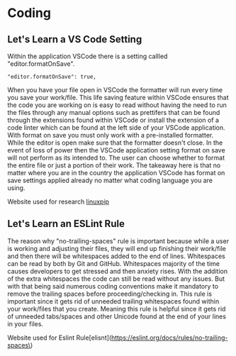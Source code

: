 # Coding

## Let's Learn a VS Code Setting

Within the application VSCode there is a setting callled "editor.formatOnSave".

`"editor.formatOnSave": true,`

When you have your file open in VSCode the formatter will run every time you save your work/file. This life saving feature within VSCode ensures that the code you are working on is easy to read without having the need to run the files through any manual options such as prettifers that can be found through the extensions found within VSCode or install the extension of a code linter which can be found at the left side of your VSCode application. With format on save you must only work with a pre-installed formatter. While the editor is open make sure that the formatter doesn't close. In the event of loss of power then the VSCode application setting format on save will not perform as its intended to. The user can choose whether to format the entire file or just a portion of their work. The takeaway here is that no matter where you are in the country the application VSCode has format on save settings applied already no matter what coding language you are using.

 <html>
      <head>
      </head>
    </html>

Website used for research [linuxpip](https://linuxpip.org/vscode-format-on-save/)

## Let's Learn an ESLint Rule

The reason why "no-trailing-spaces" rule is important because while a user is working and adjusting their files, they will end up finishing their work/file and then there will be whitespaces added to the end of lines. Whitespaces can be read by both by Git and GitHub. Whitespaces majority of the time causes developers to get stressed and then anxiety rises. With the addition of the extra whitespaces the code can still be read without any issues. But with that being said numerous coding conventions make it mandatory to remove the trailing spaces before proceeding/checking in.
This rule is important since it gets rid of unneeded trailing whitespaces found within your work/files that you create. Meaning this rule is helpful since it gets rid of unneeded tabs/spaces and other Unicode found at the end of your lines in your files.

Website used for Eslint Rule[elisnt](https://eslint.org/docs/rules/no-trailing-spaces\)
